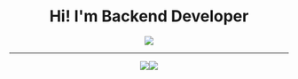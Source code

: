 <div align="center">
    <h1>Hi! I'm Backend Developer</h1>
    <a href="https://hits.seeyoufarm.com"><img src="https://hits.seeyoufarm.com/api/count/incr/badge.svg?url=https%3A%2F%2Fgithub.com%2Fchoewy&count_bg=%235FF3C1&title_bg=%23555555&icon=about-dot-me.svg&icon_color=%23FFFFFF&title=HITS&edge_flat=false"/></a>
    <hr>
    <div style="width: 100%; display: flex; flex-direction: row; align-items:center; justify-content: center;">
    <img src="https://github-readme-stats.vercel.app/api?username=choewy">
    <img src="https://github-readme-stats.vercel.app/api/top-langs/?username=choewy&layout=compact">
    </div>
</div>

